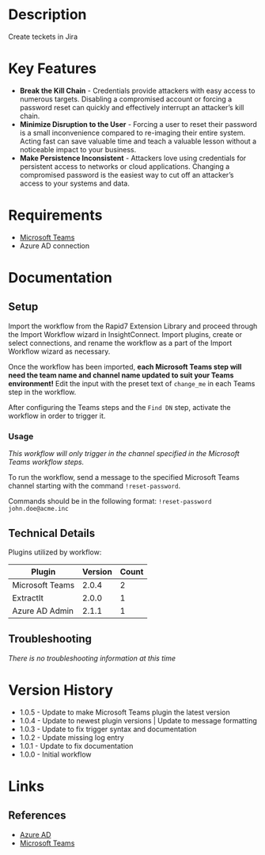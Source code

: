 # Description

Create teckets in Jira 

# Key Features

* **Break the Kill Chain** - Credentials provide attackers with easy access to numerous targets. Disabling a compromised account or forcing a password reset can quickly and effectively interrupt an attacker’s kill chain.
* **Minimize Disruption to the User** - Forcing a user to reset their password is a small inconvenience compared to re-imaging their entire system. Acting fast can save valuable time and teach a valuable lesson without a noticeable impact to your business.
* **Make Persistence Inconsistent** - Attackers love using credentials for persistent access to networks or cloud applications. Changing a compromised password is the easiest way to cut off an attacker’s access to your systems and data.

# Requirements

* [Microsoft Teams](https://insightconnect.help.rapid7.com/docs/microsoft-teams)
* Azure AD connection

# Documentation

## Setup

Import the workflow from the Rapid7 Extension Library and proceed through the Import Workflow wizard in InsightConnect. Import plugins, create or select connections, and rename the workflow as a part of the Import Workflow wizard as necessary.

Once the workflow has been imported, **each Microsoft Teams step will need the team name and channel name updated to suit your Teams environment!** Edit the input with the preset text of `change_me` in each Teams step in the workflow.

After configuring the Teams steps and the `Find DN` step, activate the workflow in order to trigger it.

### Usage

*This workflow will only trigger in the channel specified in the Microsoft Teams workflow steps.*

To run the workflow, send a message to the specified Microsoft Teams channel starting with the command `!reset-password`. 

Commands should be in the following format:
`!reset-password john.doe@acme.inc`

## Technical Details

Plugins utilized by workflow:

|Plugin|Version|Count|
|----|----|--------|
|Microsoft Teams|2.0.4|2|
|ExtractIt|2.0.0|1|
|Azure AD Admin|2.1.1|1|

## Troubleshooting

_There is no troubleshooting information at this time_

# Version History

* 1.0.5 - Update to make Microsoft Teams plugin the latest version
* 1.0.4 - Update to newest plugin versions | Update to message formatting
* 1.0.3 - Update to fix trigger syntax and documentation
* 1.0.2 - Update missing log entry
* 1.0.1 - Update to fix documentation
* 1.0.0 - Initial workflow

# Links

## References

* [Azure AD](https://azure.microsoft.com/en-us/services/active-directory/)
* [Microsoft Teams](https://products.office.com/en-US/microsoft-teams/group-chat-software)
